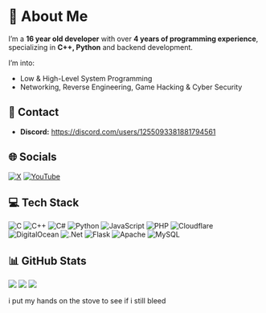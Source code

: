 # 💫 About Me
I’m a **16 year old developer** with over **4 years of programming experience**, specializing in **C++, Python** and backend development.

I’m into:
* Low & High-Level System Programming
* Networking, Reverse Engineering, Game Hacking & Cyber Security

## 📩 Contact
* **Discord:** https://discord.com/users/1255093381881794561

## 🌐 Socials
[![X](https://img.shields.io/badge/X-black.svg?logo=X\&logoColor=white)](https://x.com/jjreselling)
[![YouTube](https://img.shields.io/badge/YouTube-%23FF0000.svg?logo=YouTube\&logoColor=white)](https://www.youtube.com/@JJReselling)

## 💻 Tech Stack
![C](https://img.shields.io/badge/c-%2300599C.svg?style=for-the-badge\&logo=c\&logoColor=white)
![C++](https://img.shields.io/badge/c++-%2300599C.svg?style=for-the-badge\&logo=c%2B%2B\&logoColor=white)
![C#](https://img.shields.io/badge/c%23-%23239120.svg?style=for-the-badge\&logo=csharp\&logoColor=white)
![Python](https://img.shields.io/badge/python-3670A0?style=for-the-badge\&logo=python\&logoColor=ffdd54)
![JavaScript](https://img.shields.io/badge/javascript-%23323330.svg?style=for-the-badge\&logo=javascript\&logoColor=%23F7DF1E)
![PHP](https://img.shields.io/badge/php-%23777BB4.svg?style=for-the-badge\&logo=php\&logoColor=white)
![Cloudflare](https://img.shields.io/badge/Cloudflare-F38020?style=for-the-badge\&logo=Cloudflare\&logoColor=white)
![DigitalOcean](https://img.shields.io/badge/DigitalOcean-%230167ff.svg?style=for-the-badge\&logo=digitalOcean\&logoColor=white)
![.Net](https://img.shields.io/badge/.NET-5C2D91?style=for-the-badge\&logo=.net\&logoColor=white)
![Flask](https://img.shields.io/badge/flask-%23000.svg?style=for-the-badge\&logo=flask\&logoColor=white)
![Apache](https://img.shields.io/badge/apache-%23D42029.svg?style=for-the-badge\&logo=apache\&logoColor=white)
![MySQL](https://img.shields.io/badge/mysql-4479A1.svg?style=for-the-badge\&logo=mysql\&logoColor=white)

## 📊 GitHub Stats
![](https://github-readme-stats.vercel.app/api?username=officialchristheg\&theme=rose_pine\&hide_border=false\&include_all_commits=false\&count_private=false)
![](https://nirzak-streak-stats.vercel.app/?user=officialchristheg\&theme=rose_pine\&hide_border=false)
![](https://github-readme-stats.vercel.app/api/top-langs/?username=officialchristheg\&theme=rose_pine\&hide_border=false\&include_all_commits=false\&count_private=false\&layout=compact)

i put my hands on the stove to see if i still bleed
